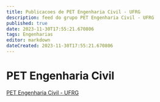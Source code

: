 ```yaml
---
title: Publicacoes de PET Engenharia Civil - UFRG
description: feed do grupo PET Engenharia Civil - UFRG
published: true
date: 2023-11-30T17:55:21.670806
tags: Engenharias
editor: markdown
dateCreated: 2023-11-30T17:55:21.670806
---
```


# PET Engenharia Civil
[PET Engenharia Civil - UFRG](/grupo/218PETEngenhariaCivilUFRG.md)